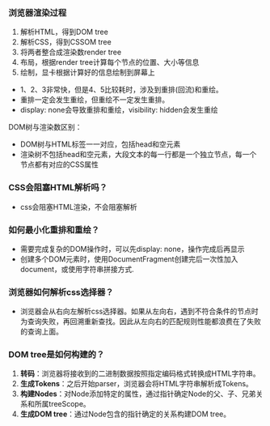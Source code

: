 ### 浏览器渲染过程

1. 解析HTML，得到DOM tree
2. 解析CSS，得到CSSOM tree
3. 将两者整合成渲染数render tree
4. 布局，根据render tree计算每个节点的位置、大小等信息
5. 绘制，显卡根据计算好的信息绘制到屏幕上

- 1、2、3非常快，但是4、5比较耗时，涉及到重排(回流)和重绘。
- 重排一定会发生重绘，但重绘不一定发生重排。
- display: none会导致重排和重绘，visibility: hidden会发生重绘

DOM树与渲染数区别：

- DOM树与HTML标签一一对应，包括head和空元素
- 渲染树不包括head和空元素，大段文本的每一行都是一个独立节点，每一个节点都有对应的CSS属性

### CSS会阻塞HTML解析吗？

- css会阻塞HTML渲染，不会阻塞解析

### 如何最小化重排和重绘？

- 需要完成复杂的DOM操作时，可以先display: none，操作完成后再显示
- 创建多个DOM元素时，使用DocumentFragment创建完后一次性加入document，或使用字符串拼接方式.

### 浏览器如何解析css选择器？

- 浏览器会从右向左解析css选择器。如果从左向右，遇到不符合条件的节点时为查询失败，再回溯重新查找。因此从左向右的匹配规则性能都浪费在了失败的查询上面。

### DOM tree是如何构建的？

1. **转码**：浏览器将接收到的二进制数据按照指定编码格式转换成HTML字符串。
2. **生成Tokens**：之后开始parser，浏览器会将HTML字符串解析成Tokens。
3. **构建Nodes**：对Node添加特定的属性，通过指针确定Node的父、子、兄弟关系和所属treeScope。
4. **生成DOM tree**：通过Node包含的指针确定的关系构建DOM tree。